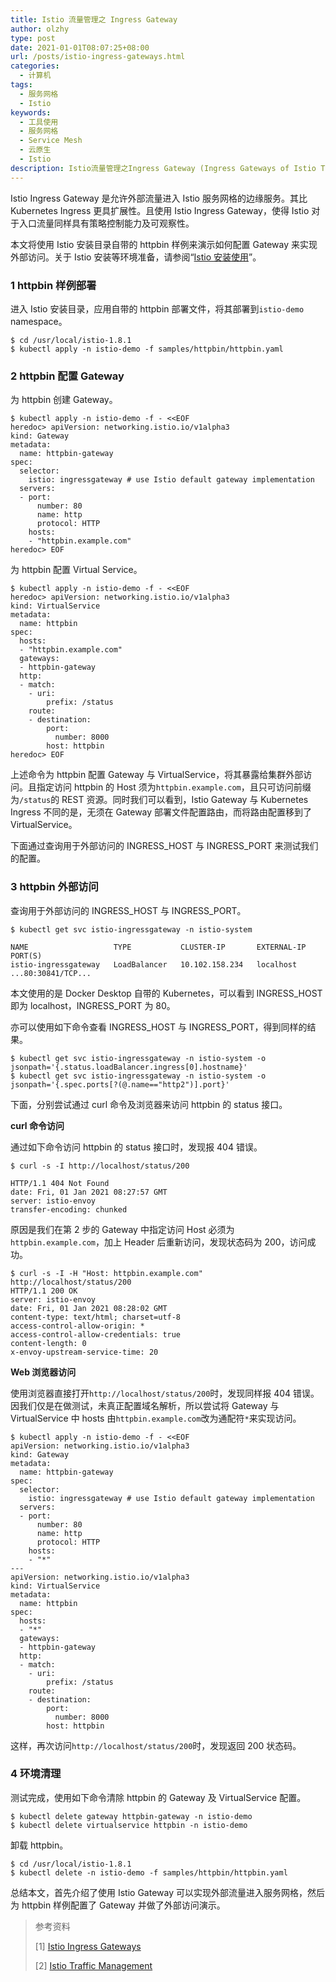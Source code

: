 ```yaml
---
title: Istio 流量管理之 Ingress Gateway
author: olzhy
type: post
date: 2021-01-01T08:07:25+08:00
url: /posts/istio-ingress-gateways.html
categories:
  - 计算机
tags:
  - 服务网格
  - Istio
keywords:
  - 工具使用
  - 服务网格
  - Service Mesh
  - 云原生
  - Istio
description: Istio流量管理之Ingress Gateway (Ingress Gateways of Istio Traffic Management)
---
```


Istio Ingress Gateway 是允许外部流量进入 Istio 服务网格的边缘服务。其比 Kubernetes Ingress 更具扩展性。且使用 Istio Ingress Gateway，使得 Istio 对于入口流量同样具有策略控制能力及可观察性。

本文将使用 Istio 安装目录自带的 httpbin 样例来演示如何配置 Gateway 来实现外部访问。关于 Istio 安装等环境准备，请参阅“[Istio 安装使用](https://olzhy.github.io/posts/istio-get-started.html)”。

### 1 httpbin 样例部署

进入 Istio 安装目录，应用自带的 httpbin 部署文件，将其部署到`istio-demo` namespace。

```shell
$ cd /usr/local/istio-1.8.1
$ kubectl apply -n istio-demo -f samples/httpbin/httpbin.yaml
```

### 2 httpbin 配置 Gateway

为 httpbin 创建 Gateway。

```shell
$ kubectl apply -n istio-demo -f - <<EOF
heredoc> apiVersion: networking.istio.io/v1alpha3
kind: Gateway
metadata:
  name: httpbin-gateway
spec:
  selector:
    istio: ingressgateway # use Istio default gateway implementation
  servers:
  - port:
      number: 80
      name: http
      protocol: HTTP
    hosts:
    - "httpbin.example.com"
heredoc> EOF
```

为 httpbin 配置 Virtual Service。

```shell
$ kubectl apply -n istio-demo -f - <<EOF
heredoc> apiVersion: networking.istio.io/v1alpha3
kind: VirtualService
metadata:
  name: httpbin
spec:
  hosts:
  - "httpbin.example.com"
  gateways:
  - httpbin-gateway
  http:
  - match:
    - uri:
        prefix: /status
    route:
    - destination:
        port:
          number: 8000
        host: httpbin
heredoc> EOF
```

上述命令为 httpbin 配置 Gateway 与 VirtualService，将其暴露给集群外部访问。且指定访问 httpbin 的 Host 须为`httpbin.example.com`，且只可访问前缀为`/status`的 REST 资源。同时我们可以看到，Istio Gateway 与 Kubernetes Ingress 不同的是，无须在 Gateway 部署文件配置路由，而将路由配置移到了 VirtualService。

下面通过查询用于外部访问的 INGRESS_HOST 与 INGRESS_PORT 来测试我们的配置。

### 3 httpbin 外部访问

查询用于外部访问的 INGRESS_HOST 与 INGRESS_PORT。

```shell
$ kubectl get svc istio-ingressgateway -n istio-system

NAME                   TYPE           CLUSTER-IP       EXTERNAL-IP   PORT(S)
istio-ingressgateway   LoadBalancer   10.102.158.234   localhost     ...80:30841/TCP...
```

本文使用的是 Docker Desktop 自带的 Kubernetes，可以看到 INGRESS_HOST 即为 localhost，INGRESS_PORT 为 80。

亦可以使用如下命令查看 INGRESS_HOST 与 INGRESS_PORT，得到同样的结果。

```shell
$ kubectl get svc istio-ingressgateway -n istio-system -o jsonpath='{.status.loadBalancer.ingress[0].hostname}'
$ kubectl get svc istio-ingressgateway -n istio-system -o jsonpath='{.spec.ports[?(@.name=="http2")].port}'
```

下面，分别尝试通过 curl 命令及浏览器来访问 httpbin 的 status 接口。

**curl 命令访问**

通过如下命令访问 httpbin 的 status 接口时，发现报 404 错误。

```shell
$ curl -s -I http://localhost/status/200

HTTP/1.1 404 Not Found
date: Fri, 01 Jan 2021 08:27:57 GMT
server: istio-envoy
transfer-encoding: chunked
```

原因是我们在第 2 步的 Gateway 中指定访问 Host 必须为`httpbin.example.com`，加上 Header 后重新访问，发现状态码为 200，访问成功。

```shell
$ curl -s -I -H "Host: httpbin.example.com" http://localhost/status/200
HTTP/1.1 200 OK
server: istio-envoy
date: Fri, 01 Jan 2021 08:28:02 GMT
content-type: text/html; charset=utf-8
access-control-allow-origin: *
access-control-allow-credentials: true
content-length: 0
x-envoy-upstream-service-time: 20
```

**Web 浏览器访问**

使用浏览器直接打开`http://localhost/status/200`时，发现同样报 404 错误。因我们仅是在做测试，未真正配置域名解析，所以尝试将 Gateway 与 VirtualService 中 hosts 由`httpbin.example.com`改为通配符`*`来实现访问。

```shell
$ kubectl apply -n istio-demo -f - <<EOF
apiVersion: networking.istio.io/v1alpha3
kind: Gateway
metadata:
  name: httpbin-gateway
spec:
  selector:
    istio: ingressgateway # use Istio default gateway implementation
  servers:
  - port:
      number: 80
      name: http
      protocol: HTTP
    hosts:
    - "*"
---
apiVersion: networking.istio.io/v1alpha3
kind: VirtualService
metadata:
  name: httpbin
spec:
  hosts:
  - "*"
  gateways:
  - httpbin-gateway
  http:
  - match:
    - uri:
        prefix: /status
    route:
    - destination:
        port:
          number: 8000
        host: httpbin
```

这样，再次访问`http://localhost/status/200`时，发现返回 200 状态码。

### 4 环境清理

测试完成，使用如下命令清除 httpbin 的 Gateway 及 VirtualService 配置。

```shell
$ kubectl delete gateway httpbin-gateway -n istio-demo
$ kubectl delete virtualservice httpbin -n istio-demo
```

卸载 httpbin。

```shell
$ cd /usr/local/istio-1.8.1
$ kubectl delete -n istio-demo -f samples/httpbin/httpbin.yaml
```

总结本文，首先介绍了使用 Istio Gateway 可以实现外部流量进入服务网格，然后为 httpbin 样例配置了 Gateway 并做了外部访问演示。

> 参考资料
>
> [1] [Istio Ingress Gateways](https://istio.io/latest/docs/tasks/traffic-management/ingress/ingress-control/)
>
> [2] [Istio Traffic Management](https://istio.io/latest/docs/concepts/traffic-management/)
